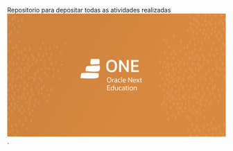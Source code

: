 Repositorio para depositar todas as atividades realizadas
![image](https://github.com/leckliss/AtividadesOracleOne/blob/main/utils/fundolaranja.png).
